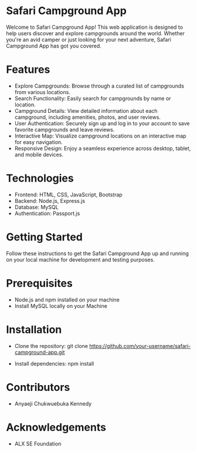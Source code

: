 # Safari Campground App

Welcome to Safari Campground App! This web application is designed to help users discover and explore campgrounds around the world. Whether you're an avid camper or just looking for your next adventure, Safari Campground App has got you covered.

# Features

- Explore Campgrounds: Browse through a curated list of campgrounds from various locations.
- Search Functionality: Easily search for campgrounds by name or location.
- Campground Details: View detailed information about each campground, including amenities, photos, and user reviews.
- User Authentication: Securely sign up and log in to your account to save favorite campgrounds and leave reviews.
- Interactive Map: Visualize campground locations on an interactive map for easy navigation.
- Responsive Design: Enjoy a seamless experience across desktop, tablet, and mobile devices.

# Technologies

- Frontend: HTML, CSS, JavaScript, Bootstrap
- Backend: Node.js, Express.js
- Database: MySQL
- Authentication: Passport.js


# Getting Started

Follow these instructions to get the Safari Campground App up and running on your local machine for development and testing purposes.

# Prerequisites

- Node.js and npm installed on your machine
- Install MySQL locally on your Machine

# Installation

- Clone the repository:
git clone https://github.com/your-username/safari-campground-app.git

- Install dependencies:
npm install

# Contributors
- Anyaeji Chukwuebuka Kennedy

# Acknowledgements
- ALX SE Foundation